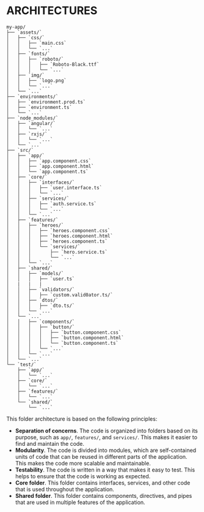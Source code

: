 # ARCHITECTURES

```
my-app/
├── `assets/`
│   ├── `css/`
│   │   ├── `main.css`
│   │   └── `...`
│   ├── `fonts/`
│   │   ├── `roboto/`
│   │   │   ├── `Roboto-Black.ttf`
│   │   │   └── `...`
│   ├── `img/`
│   │   ├── `logo.png`
│   │   └── `...`
│   └── `...`
├── `environments/`
│   ├── `environment.prod.ts`
│   ├── `environment.ts`
│   └── `...`
├── `node_modules/`
│   ├── `angular/`
│   │   └── `...`
│   ├── `rxjs/`
│   │   └── `...`
│   └── `...`
├── `src/`
│   ├── `app/`
│   │   ├── `app.component.css`
│   │   ├── `app.component.html`
│   │   └── `app.component.ts`
│   ├── `core/`
│   │   ├── `interfaces/`
│   │   │   ├── `user.interface.ts`
│   │   │   └── `...`
│   │   ├── `services/`
│   │   │   ├── `auth.service.ts`
│   │   │   └── `...`
│   │   └── `...`
│   ├── `features/`
│   │   ├── `heroes/`
│   │   │   ├── `heroes.component.css`
│   │   │   ├── `heroes.component.html`
│   │   │   ├── `heroes.component.ts`
│   │   │   └── `services/`
│   │   │       ├── `hero.service.ts`
│   │   │       └── `...`
│   │   └── `...`
│   ├── `shared/`
│   │   ├── `models/`
│   │   │   ├── `user.ts`
│   |   |   |
│   │   ├── `validators/`
│   │   │   ├── `custom.valid0ator.ts/`
│   │   ├── `dtos/`
│   │   │   ├── `dto.ts/`
│   │   └── `...`
│   └── `...`
│   │   ├── `components/`
│   │   │   ├── `button/`
│   │   │   │   ├── `button.component.css`
│   │   │   │   ├── `button.component.html`
│   │   │   │   └── `button.component.ts`
│   │   │   └── `...`
│   │   └── `...`
│   └── `...`
└── `test/`
    ├── `app/`
    │   └── `...`
    ├── `core/`
    │   └── `...`
    ├── `features/`
    │   └── `...`
    └── `shared/`
        └── `...`
```

This folder architecture is based on the following principles:

- **Separation of concerns**. The code is organized into folders based on its purpose, such as `app/`, `features/`, and `services/`. This makes it easier to find and maintain the code.
- **Modularity**. The code 
  is divided into modules, which are self-contained units of code that can
   be reused in different parts of the application. This makes the code 
  more scalable and maintainable.
- **Testability**. The code is written in a way that makes it easy to test. This helps to ensure that the code is working as expected.
- **Core folder**. This folder contains interfaces, services, and other code that is used throughout the application.
- **Shared folder**. This folder contains components, directives, and pipes that are used in multiple features of the application.
